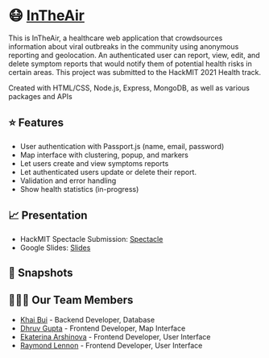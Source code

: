 # 😷 [InTheAir](https://intheair.herokuapp.com/)
This is InTheAir, a healthcare web application that crowdsources information about viral outbreaks in the community using anonymous reporting and geolocation. An authenticated user can report, view, edit, and delete symptom reports that would notify them of potential health risks in certain areas. This project was submitted to the HackMIT 2021 Health track.

Created with HTML/CSS, Node.js, Express, MongoDB, as well as various packages and APIs

## ⭐ Features
 - User authentication with Passport.js (name, email, password)
 - Map interface with clustering, popup, and markers
 - Let users create and view symptoms reports
 - Let authenticated users update or delete their report.
 - Validation and error handling
 - Show health statistics (in-progress)

## 📈 Presentation
 - HackMIT Spectacle Submission: [Spectacle](https://spectacle.hackmit.org/project/38)
 - Google Slides: [Slides](https://docs.google.com/presentation/d/1BPaPMDiPYAcreVcjiDlzlbSJESA_4f47PAvBEfAmjuE/edit?usp=sharing)
 
## 📸 Snapshots
  

## 🧑‍🤝‍🧑 Our Team Members
 - [Khai Bui](https://github.com/GuyBritish) - Backend Developer, Database
 - [Dhruv Gupta](https://github.com/dhruv0811) - Frontend Developer, Map Interface
 - [Ekaterina Arshinova](https://github.com/crystalktr) - Frontend Developer, User Interface
 - [Raymond Lennon](https://github.com/raylennon) - Frontend Developer, User Interface

